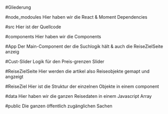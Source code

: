 #Gliederung

#node_modoules
Hier haben wir die React & Moment Dependencies

#src
Hier ist der Quellcode

#components
Hier haben wir die Components

#App 
Der Main-Component der die Suchlogik hält & auch die ReiseZielSeite anzeig

#Cust-Slider
Logik für den Preis-grenzen Slider

#ReiseZielSeite
Hier werden die artikel also Reiseobjekte gemapt und angzeigt

#ReiseZiel
Hier ist die Struktur der einzelnen Objekte in einem component

#data
Hier haben wir die ganzen Reisedaten in einem Javascript Array

#public
Die ganzen öffentlich zugänglichen Sachen

